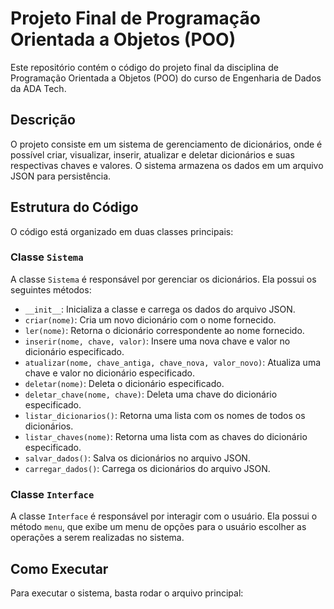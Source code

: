 # Projeto Final de Programação Orientada a Objetos (POO)

Este repositório contém o código do projeto final da disciplina de Programação Orientada a Objetos (POO) do curso de Engenharia de Dados da ADA Tech.

## Descrição

O projeto consiste em um sistema de gerenciamento de dicionários, onde é possível criar, visualizar, inserir, atualizar e deletar dicionários e suas respectivas chaves e valores. O sistema armazena os dados em um arquivo JSON para persistência.

## Estrutura do Código

O código está organizado em duas classes principais:

### Classe `Sistema`

A classe `Sistema` é responsável por gerenciar os dicionários. Ela possui os seguintes métodos:

- `__init__`: Inicializa a classe e carrega os dados do arquivo JSON.
- `criar(nome)`: Cria um novo dicionário com o nome fornecido.
- `ler(nome)`: Retorna o dicionário correspondente ao nome fornecido.
- `inserir(nome, chave, valor)`: Insere uma nova chave e valor no dicionário especificado.
- `atualizar(nome, chave_antiga, chave_nova, valor_novo)`: Atualiza uma chave e valor no dicionário especificado.
- `deletar(nome)`: Deleta o dicionário especificado.
- `deletar_chave(nome, chave)`: Deleta uma chave do dicionário especificado.
- `listar_dicionarios()`: Retorna uma lista com os nomes de todos os dicionários.
- `listar_chaves(nome)`: Retorna uma lista com as chaves do dicionário especificado.
- `salvar_dados()`: Salva os dicionários no arquivo JSON.
- `carregar_dados()`: Carrega os dicionários do arquivo JSON.

### Classe `Interface`

A classe `Interface` é responsável por interagir com o usuário. Ela possui o método `menu`, que exibe um menu de opções para o usuário escolher as operações a serem realizadas no sistema.

## Como Executar

Para executar o sistema, basta rodar o arquivo principal:
